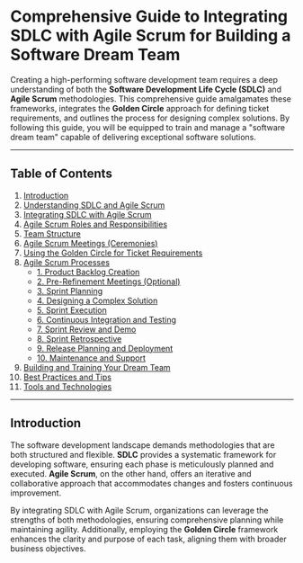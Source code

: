 # Comprehensive Guide to Integrating SDLC with Agile Scrum for Building a Software Dream Team

Creating a high-performing software development team requires a deep understanding of both the **Software Development Life Cycle (SDLC)** and **Agile Scrum** methodologies. This comprehensive guide amalgamates these frameworks, integrates the **Golden Circle** approach for defining ticket requirements, and outlines the process for designing complex solutions. By following this guide, you will be equipped to train and manage a "software dream team" capable of delivering exceptional software solutions.

---

## Table of Contents

1. [Introduction](#introduction)
2. [Understanding SDLC and Agile Scrum](#understanding-sdlc-and-agile-scrum)
3. [Integrating SDLC with Agile Scrum](#integrating-sdlc-with-agile-scrum)
4. [Agile Scrum Roles and Responsibilities](#agile-scrum-roles-and-responsibilities)
5. [Team Structure](#team-structure)
6. [Agile Scrum Meetings (Ceremonies)](#agile-scrum-meetings-ceremonies)
7. [Using the Golden Circle for Ticket Requirements](#using-the-golden-circle-for-ticket-requirements)
8. [Agile Scrum Processes](#agile-scrum-processes)
    - [1. Product Backlog Creation](#1-product-backlog-creation)
    - [2. Pre-Refinement Meetings (Optional)](#2-pre-refinement-meetings-optional)
    - [3. Sprint Planning](#3-sprint-planning)
    - [4. Designing a Complex Solution](#4-designing-a-complex-solution)
    - [5. Sprint Execution](#5-sprint-execution)
    - [6. Continuous Integration and Testing](#6-continuous-integration-and-testing)
    - [7. Sprint Review and Demo](#7-sprint-review-and-demo)
    - [8. Sprint Retrospective](#8-sprint-retrospective)
    - [9. Release Planning and Deployment](#9-release-planning-and-deployment)
    - [10. Maintenance and Support](#10-maintenance-and-support)
9. [Building and Training Your Dream Team](#building-and-training-your-dream-team)
10. [Best Practices and Tips](#best-practices-and-tips)
11. [Tools and Technologies](#tools-and-technologies)


---

## Introduction

The software development landscape demands methodologies that are both structured and flexible. **SDLC** provides a systematic framework for developing software, ensuring each phase is meticulously planned and executed. **Agile Scrum**, on the other hand, offers an iterative and collaborative approach that accommodates changes and fosters continuous improvement.

By integrating SDLC with Agile Scrum, organizations can leverage the strengths of both methodologies, ensuring comprehensive planning while maintaining agility. Additionally, employing the **Golden Circle** framework enhances the clarity and purpose of each task, aligning them with broader business objectives.
